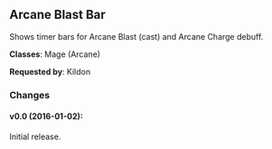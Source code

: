## Arcane Blast Bar

Shows timer bars for Arcane Blast (cast) and Arcane Charge debuff.

**Classes**: Mage (Arcane)

**Requested by**: Kildon

### Changes

#### v0.0 (2016-01-02):

Initial release.


